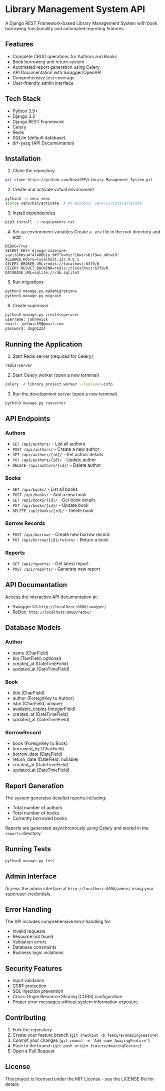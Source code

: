 # Library Management System API

A Django REST Framework-based Library Management System with book borrowing functionality and automated reporting features.

## Features

- Complete CRUD operations for Authors and Books
- Book borrowing and return system
- Automated report generation using Celery
- API Documentation with Swagger/OpenAPI
- Comprehensive test coverage
- User-friendly admin interface

## Tech Stack

- Python 3.9+
- Django 3.2
- Django REST Framework
- Celery
- Redis
- SQLite (default database)
- drf-yasg (API Documentation)

## Installation

1. Clone the repository
```bash
git clone https://github.com/NavalEP/Library-Management-System.git
```

2. Create and activate virtual environment
```bash
python3 -m venv venv
source venv/bin/activate  # On Windows: venv\Scripts\activate
```

3. Install dependencies
```bash
pip3 install -r requiements.txt
```

4. Set up environment variables
Create a `.env` file in the root directory and add:
```
DEBUG=True
SECRET_KEY='django-insecure-savi)&k#su4*4(406b)o_9#7^b=hsz!18wtrs6il9=o_o6rw(9'
ALLOWED_HOSTS=localhost,127.0.0.1
CELERY_BROKER_URL=redis://localhost:6379/0
CELERY_RESULT_BACKEND=redis://localhost:6379/0
DATABASE_URL=sqlite:///db.sqlite3
```

5. Run migrations
```bash
python3 manage.py makemigrations
python3 manage.py migrate
```

6. Create superuser
```bash
python3 manage.py createsuperuser
username: john@wick
email: johnwick5@gmail.com
password: dog@1234
```

## Running the Application

1. Start Redis server (required for Celery)
```bash
redis-server
```

2. Start Celery worker (open a new terminal)
```bash
celery -A library_project worker --loglevel=info
```

3. Run the development server (open a new terminal)
```bash
python3 manage.py runserver
```

## API Endpoints

### Authors
- `GET /api/authors/` - List all authors
- `POST /api/authors/` - Create a new author
- `GET /api/authors/{id}/` - Get author details
- `PUT /api/authors/{id}/` - Update author
- `DELETE /api/authors/{id}/` - Delete author

### Books
- `GET /api/books/` - List all books
- `POST /api/books/` - Add a new book
- `GET /api/books/{id}/` - Get book details
- `PUT /api/books/{id}/` - Update book
- `DELETE /api/books/{id}/` - Delete book

### Borrow Records
- `POST /api/borrow/` - Create new borrow record
- `PUT /api/borrow/{id}/return/` - Return a book

### Reports
- `GET /api/reports/` - Get latest report
- `POST /api/reports/` - Generate new report

## API Documentation
Access the interactive API documentation at:
- Swagger UI: `http://localhost:8000/swagger/`
- ReDoc: `http://localhost:8000/redoc/`

## Database Models

### Author
- name (CharField)
- bio (TextField, optional)
- created_at (DateTimeField)
- updated_at (DateTimeField)

### Book
- title (CharField)
- author (ForeignKey to Author)
- isbn (CharField, unique)
- available_copies (IntegerField)
- created_at (DateTimeField)
- updated_at (DateTimeField)

### BorrowRecord
- book (ForeignKey to Book)
- borrowed_by (CharField)
- borrow_date (DateField)
- return_date (DateField, nullable)
- created_at (DateTimeField)
- updated_at (DateTimeField)

## Report Generation
The system generates detailed reports including:
- Total number of authors
- Total number of books
- Currently borrowed books

Reports are generated asynchronously using Celery and stored in the `reports` directory.

## Running Tests
```bash
python3 manage.py test
```

## Admin Interface
Access the admin interface at `http://localhost:8000/admin/` using your superuser credentials.

## Error Handling
The API includes comprehensive error handling for:
- Invalid requests
- Resource not found
- Validation errors
- Database constraints
- Business logic violations

## Security Features
- Input validation
- CSRF protection
- SQL injection prevention
- Cross-Origin Resource Sharing (CORS) configuration
- Proper error messages without system information exposure

## Contributing
1. Fork the repository
2. Create your feature branch (`git checkout -b feature/AmazingFeature`)
3. Commit your changes (`git commit -m 'Add some AmazingFeature'`)
4. Push to the branch (`git push origin feature/AmazingFeature`)
5. Open a Pull Request

## License
This project is licensed under the MIT License - see the LICENSE file for details

